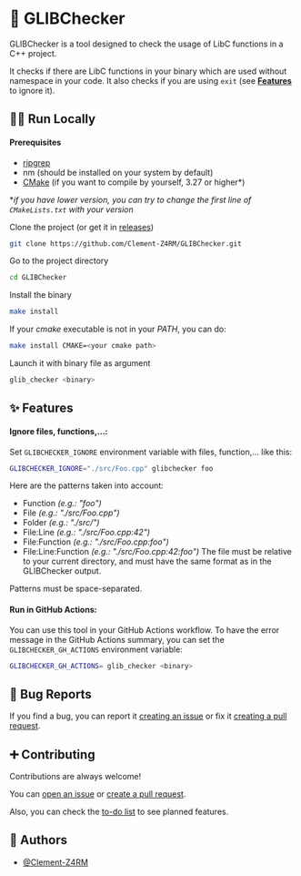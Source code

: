 # 🔎 GLIBChecker

GLIBChecker is a tool designed to check the usage of LibC functions in a C++ project.

It checks if there are LibC functions in your binary which are used without namespace in your code.
It also checks if you are using `exit` (see [**Features**](https://github.com/Clement-Z4RM/GLIBChecker?tab=readme-ov-file#-features) to ignore it).


## 👨‍💻 Run Locally

#### Prerequisites

- [ripgrep](https://github.com/BurntSushi/ripgrep?tab=readme-ov-file#installation)
- nm (should be installed on your system by default)
- [CMake](https://cmake.org/) (if you want to compile by yourself, 3.27 or higher*)

**if you have lower version, you can try to change the first line of `CMakeLists.txt` with your version*

Clone the project (or get it in [releases](https://github.com/Clement-Z4RM/GLIBChecker/releases/latest))

```bash
git clone https://github.com/Clement-Z4RM/GLIBChecker.git
```

Go to the project directory

```bash
cd GLIBChecker
```

Install the binary

```bash
make install
```
If your *cmake* executable is not in your *PATH*, you can do:

```bash
make install CMAKE=<your cmake path>
```

Launch it with binary file as argument

```bash
glib_checker <binary>
```


## ✨ Features

#### Ignore files, functions,...:
Set `GLIBCHECKER_IGNORE` environment variable with files, function,... like this:
```bash
GLIBCHECKER_IGNORE="./src/Foo.cpp" glibchecker foo
```

Here are the patterns taken into account:
- Function *(e.g.: "foo")*
- File *(e.g.: "./src/Foo.cpp")*
- Folder *(e.g.: "./src/")*
- File:Line *(e.g.: "./src/Foo.cpp:42")*
- File:Function *(e.g.: "./src/Foo.cpp:foo")*
- File:Line:Function *(e.g.: "./src/Foo.cpp:42:foo")*
The file must be relative to your current directory, and must have the same format as in the GLIBChecker output.

Patterns must be space-separated.

#### Run in GitHub Actions:

You can use this tool in your GitHub Actions workflow. To have the error message in the GitHub Actions summary, you can set the `GLIBCHECKER_GH_ACTIONS` environment variable:

```bash
GLIBCHECKER_GH_ACTIONS= glib_checker <binary>
```


## 🐛 Bug Reports

If you find a bug, you can report it [creating an issue](https://github.com/Clement-Z4RM/GLIBChecker/issues/new/choose) or fix it [creating a pull request](https://github.com/Clement-Z4RM/GLIBChecker/compare).


## ➕ Contributing

Contributions are always welcome!

You can [open an issue](https://github.com/Clement-Z4RM/GLIBChecker/issues/new/choose) or [create a pull request](https://github.com/Clement-Z4RM/GLIBChecker/compare).

Also, you can check the [to-do list](https://github.com/users/Clement-Z4RM/projects/18) to see planned features.


## 👱 Authors

- [@Clement-Z4RM](https://www.github.com/Clement-Z4RM)

